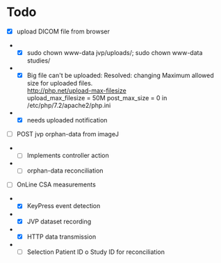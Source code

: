 # Todo
- [x] upload DICOM file from browser
- - [x]  sudo chown www-data jvp/uploads/; sudo chown www-data studies/
- - [x] Big file can't be uploaded:
    Resolved: changing 
    Maximum allowed size for uploaded files.                                                         
    http://php.net/upload-max-filesize                                                               
    upload_max_filesize = 50M
    post_max_size =	0
    in /etc/php/7.2/apache2/php.ini 
- - [x]  needs uploaded notification
- [ ] POST jvp orphan-data from imageJ
- - [ ] Implements controller action
- - [ ] orphan-data reconciliation
- [ ] OnLine CSA measurements
- - [x] KeyPress event detection
- - [x] JVP dataset recording
- - [x] HTTP data transmission
- - [ ] Selection Patient ID o Study ID for reconciliation
